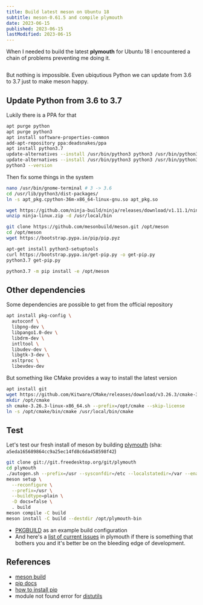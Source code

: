 ```yaml
---
title: Build latest meson on Ubuntu 18
subtitle: meson-0.61.5 and compile plymouth
date: 2023-06-15
published: 2023-06-15
lastModified: 2023-06-15
---
```


When I needed to build the latest **plymouth** for Ubuntu 18 I encountered a chain of problems preventing me doing it. 

```
```

But nothing is impossible. Even ubiqutious Python we can update from 3.6 to 3.7 just to make meson happy.

## Update Python from 3.6 to 3.7

Lukily there is a PPA for that

```bash
apt purge python
apt purge python3
apt install software-properties-common
add-apt-repository ppa:deadsnakes/ppa
apt install python3.7
update-alternatives --install /usr/bin/python3 python3 /usr/bin/python3.6 1
update-alternatives --install /usr/bin/python3 python3 /usr/bin/python3.7 2
python3 --version
```

Then fix some things in the system

```bash
nano /usr/bin/gnome-terminal # 3 -> 3.6
cd /usr/lib/python3/dist-packages/
ln -s apt_pkg.cpython-36m-x86_64-linux-gnu.so apt_pkg.so
```

```bash
wget https://github.com/ninja-build/ninja/releases/download/v1.11.1/ninja-linux.zip
unzip ninja-linux.zip -d /usr/local/bin

git clone https://github.com/mesonbuild/meson.git /opt/meson
cd /opt/meson
wget https://bootstrap.pypa.io/pip/pip.pyz

apt-get install python3-setuptools
curl https://bootstrap.pypa.io/get-pip.py -o get-pip.py
python3.7 get-pip.py

python3.7 -m pip install -e /opt/meson
```


## Other dependencies

Some dependencies are possible to get from the official repository 

```bash
apt install pkg-config \
  autoconf \
  libpng-dev \
  libpango1.0-dev \
  libdrm-dev \
  intltool \
  libudev-dev \
  libgtk-3-dev \
  xsltproc \
  libevdev-dev
```

But something like CMake provides a way to install the latest version

```bash
apt install git
wget https://github.com/Kitware/CMake/releases/download/v3.26.3/cmake-3.26.3-linux-x86_64.sh
mkdir /opt/cmake
sh cmake-3.26.3-linux-x86_64.sh --prefix=/opt/cmake --skip-license
ln -s /opt/cmake/bin/cmake /usr/local/bin/cmake
```


## Test

Let's test our fresh install of meson by building [plymouth](https://www.freedesktop.org/wiki/Software/Plymouth/) (sha: `a5eda165689864cc9a25ec14fd8c6da458598f42`)

```bash
git clone git://git.freedesktop.org/git/plymouth
cd plymouth
./autogen.sh --prefix=/usr --sysconfdir=/etc --localstatedir=/var --enable-tracing --disable-documentation
meson setup \
  --reconfigure \
  --prefix=/usr \
  --buildtype=plain \
  -D docs=false \
  . build
meson compile -C build
meson install -C build --destdir /opt/plymouth-bin
```

- [PKGBUILD](https://aur.archlinux.org/cgit/aur.git/tree/PKGBUILD?h=plymouth-git) as an example build configuration
- And here's a [list of current issues](https://gitlab.freedesktop.org/plymouth/plymouth/-/issues) in plymouth if there is something that bothers you and it's better be on the bleeding edge of development.


## References

- [meson build](https://github.com/mesonbuild/meson)
- [pip docs](https://pip.pypa.io/en/stable/installation/)
- [how to install pip](https://stackoverflow.com/questions/54633657/how-to-install-pip-for-python-3-7-on-ubuntu-18)
- module not found error for [distutils](https://github.com/pypa/get-pip/issues/124)